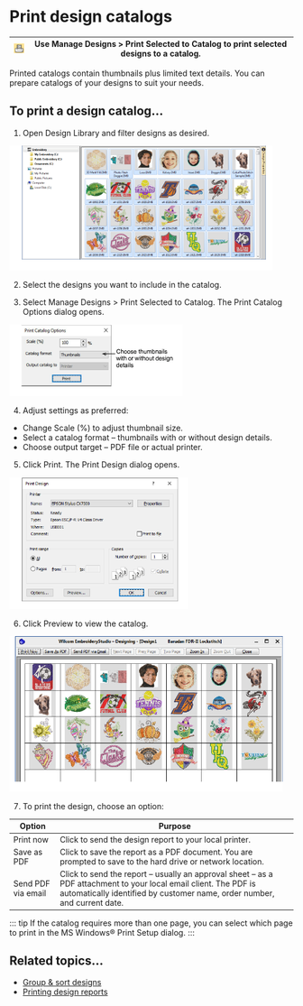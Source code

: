 # Print design catalogs

| ![PrintSelectedToCatalog.png](assets/PrintSelectedToCatalog.png) | Use Manage Designs > Print Selected to Catalog to print selected designs to a catalog. |
| ---------------------------------------------------------------- | -------------------------------------------------------------------------------------- |

Printed catalogs contain thumbnails plus limited text details. You can prepare catalogs of your designs to suit your needs.

## To print a design catalog...

1. Open Design Library and filter designs as desired.

![DesignLibrarySelectDesigns.png](assets/DesignLibrarySelectDesigns.png)

2. Select the designs you want to include in the catalog.

3. Select Manage Designs > Print Selected to Catalog. The Print Catalog Options dialog opens.

![PrintCatalogOptions.png](assets/PrintCatalogOptions.png)

4. Adjust settings as preferred:

- Change Scale (%) to adjust thumbnail size.
- Select a catalog format – thumbnails with or without design details.
- Choose output target – PDF file or actual printer.

5. Click Print. The Print Design dialog opens.

![PrintDesign.png](assets/PrintDesign.png)

6. Click Preview to view the catalog.

![PrintDesignCatalog.png](assets/PrintDesignCatalog.png)

7. To print the design, choose an option:

| Option             | Purpose                                                                                                                                                                                      |
| ------------------ | -------------------------------------------------------------------------------------------------------------------------------------------------------------------------------------------- |
| Print now          | Click to send the design report to your local printer.                                                                                                                                       |
| Save as PDF        | Click to save the report as a PDF document. You are prompted to save to the hard drive or network location.                                                                                  |
| Send PDF via email | Click to send the report – usually an approval sheet – as a PDF attachment to your local email client. The PDF is automatically identified by customer name, order number, and current date. |

::: tip
If the catalog requires more than one page, you can select which page to print in the MS Windows® Print Setup dialog.
:::

## Related topics...

- [Group & sort designs](Group_sort_designs)
- [Printing design reports](../../Production/reports/Printing_design_reports)
